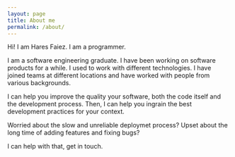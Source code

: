 ```yaml
---
layout: page
title: About me
permalink: /about/
---
```


Hi! I am Hares Faiez. I am a programmer.

I am a software engineering graduate.
I have been working on software products for a while.
I used to work with different technologies.
I have joined teams at different locations
and have worked with people from various backgrounds.

I can help you improve the quality your software, both the code itself
and the development process.
Then, I can help you ingrain the best development practices for your context.

Worried about the slow and unreliable deploymet process?
Upset about the long time of adding features and fixing bugs?

I can help with that, get in touch.
